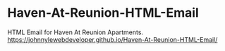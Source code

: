 # Haven-At-Reunion-HTML-Email
HTML Email for Haven At Reunion Apartments.
https://johnnylewebdeveloper.github.io/Haven-At-Reunion-HTML-Email/
